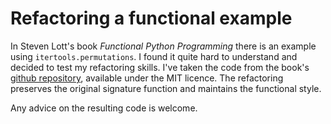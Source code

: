 # Refactoring a functional example

In Steven Lott's book *Functional Python Programming* there is an example using `itertools.permutations`. I found it quite hard to understand and decided to test my refactoring skills. I've taken the code from the book's [github repository](https://github.com/PacktPublishing/Functional-Python-Programming-Second-Edition/blob/master/Chapter09/ch09_ex2.py), available under the MIT licence. The refactoring preserves the original signature function and maintains the functional style.

Any advice on the resulting code is welcome.